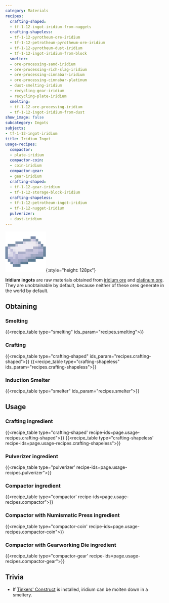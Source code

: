 ```yaml
---
category: Materials
recipes:
  crafting-shaped:
  - tf-1-12-ingot-iridium-from-nuggets
  crafting-shapeless:
  - tf-1-12-pyrotheum-ore-iridium
  - tf-1-12-petrotheum-pyrotheum-ore-iridium
  - tf-1-12-pyrotheum-dust-iridium
  - tf-1-12-ingot-iridium-from-block
  smelter:
  - ore-processing-sand-iridium
  - ore-processing-rich-slag-iridium
  - ore-processing-cinnabar-iridium
  - ore-processing-cinnabar-platinum
  - dust-smelting-iridium
  - recycling-gear-iridium
  - recycling-plate-iridium
  smelting:
  - tf-1-12-ore-processing-iridium
  - tf-1-12-ingot-iridium-from-dust
show_image: false
subcategory: Ingots
subjects:
- tf-1-12-ingot-iridium
title: Iridium Ingot
usage-recipes:
  compactor:
  - plate-iridium
  compactor-coin:
  - coin-iridium
  compactor-gear:
  - gear-iridium
  crafting-shaped:
  - tf-1-12-gear-iridium
  - tf-1-12-storage-block-iridium
  crafting-shapeless:
  - tf-1-12-petrotheum-ingot-iridium
  - tf-1-12-nugget-iridium
  pulverizer:
  - dust-iridium
---
```


![Iridium ingot](/assets/images/docs/1.12/thermal-foundation/ingot-iridium.png){:style="height: 128px"}


**Iridium ingots** are raw materials obtained from [iridium
ore](../iridium-ore/) and [platinum ore](../platinum-ore/). They are
unobtainable by default, because neither of these ores generate in the world by
default.


Obtaining
---------

### Smelting
{{<recipe_table type="smelting" ids_param="recipes.smelting">}}

### Crafting
{{<recipe_table type="crafting-shaped" ids_param="recipes.crafting-shaped">}}
{{<recipe_table type="crafting-shapeless" ids_param="recipes.crafting-shapeless">}}

### Induction Smelter
{{<recipe_table type="smelter" ids_param="recipes.smelter">}}


Usage
-----

### Crafting ingredient
{{<recipe_table type="crafting-shaped' recipe-ids=page.usage-recipes.crafting-shaped">}}
{{<recipe_table type="crafting-shapeless' recipe-ids=page.usage-recipes.crafting-shapeless">}}

### Pulverizer ingredient
{{<recipe_table type="pulverizer' recipe-ids=page.usage-recipes.pulverizer">}}

### Compactor ingredient
{{<recipe_table type="compactor' recipe-ids=page.usage-recipes.compactor">}}

### Compactor with Numismatic Press ingredient
{{<recipe_table type="compactor-coin' recipe-ids=page.usage-recipes.compactor-coin">}}

### Compactor with Gearworking Die ingredient
{{<recipe_table type="compactor-gear' recipe-ids=page.usage-recipes.compactor-gear">}}


Trivia
------

* If [Tinkers'
  Construct](https://minecraft.curseforge.com/projects/tinkers-construct) is
  installed, iridium can be molten down in a smeltery.
